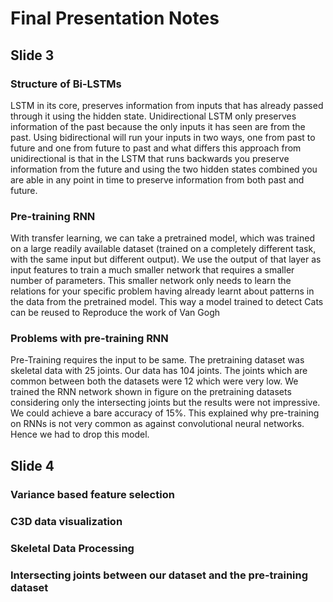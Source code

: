 # Final Presentation Notes 

## Slide 3


### Structure of Bi-LSTMs
LSTM in its core, preserves information from inputs that has already passed through it using the hidden state.
Unidirectional LSTM only preserves information of the past because the only inputs it has seen are from the past. Using bidirectional will run your inputs in two ways, one from past to future and one from future to past and what differs this approach from unidirectional is that in the LSTM that runs backwards you preserve information from the future and using the two hidden states combined you are able in any point in time to preserve information from both past and future.

### Pre-training RNN
With transfer learning, we can take a pretrained model, which was trained on a large readily available dataset (trained on a completely different task, with the same input but different output). We use the output of that layer as input features to train a much smaller network that requires a smaller number of parameters. This smaller network only needs to learn the relations for your specific problem having already learnt about patterns in the data from the pretrained model. This way a model trained to detect Cats can be reused to Reproduce the work of Van Gogh



### Problems with pre-training RNN
Pre-Training requires the input to be same. The pretraining dataset was skeletal data with 25 joints. Our data has 104 joints. The joints which are common between both the datasets were 12 which were very low. 
We trained the RNN network shown in figure on the pretraining datasets considering only the intersecting joints but the results were not impressive. We could achieve a bare accuracy of 15%. This explained why pre-training on RNNs is not very common as against convolutional neural networks. 
Hence we had to drop this model. 


## Slide 4

### Variance based feature selection 

### C3D data visualization 

### Skeletal Data Processing 

### Intersecting joints between our dataset and the pre-training dataset
